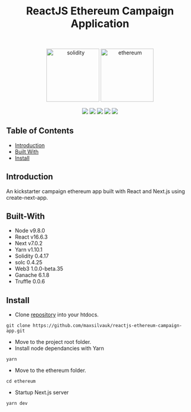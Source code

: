 <h1 align="center">ReactJS Ethereum Campaign Application</h1>
<br>
<p align="center">
  <img alt="solidity" title="solidity" src="https://2.bp.blogspot.com/-zCJa5fv2GvI/WZr3runDMxI/AAAAAAAAcOA/xaVaP_FtfAoBgUEudfDuYi5j2lKY-CWwwCLcBGAs/s1600/Solidity.png" width="142">
  <img alt="ethereum" title="ethereum" src="https://upload.wikimedia.org/wikipedia/commons/thumb/0/05/Ethereum_logo_2014.svg/2000px-Ethereum_logo_2014.svg.png" width="142">
</p>
<p align="center">
    <img src="https://img.shields.io/badge/yarn-v1.10.1-green.svg" />
    <img src="https://img.shields.io/badge/node-v9.8.0-green.svg" />
    <img src="https://img.shields.io/badge/next-v7.0.2-green.svg" />
    <img src="https://img.shields.io/badge/solidity-v0.4.17-green.svg" />
    <img src="https://img.shields.io/badge/React-v16.6.3-green.svg" />
</p>


## Table of Contents

- [Introduction](#introduction)
- [Built With](#built-with)
- [Install](#install)

## Introduction

An kickstarter campaign ethereum app built with React and Next.js using create-next-app.

## Built-With

- Node v9.8.0
- React v16.6.3
- Next v7.0.2
- Yarn v1.10.1
- Solidity 0.4.17
- solc 0.4.25
- Web3 1.0.0-beta.35
- Ganache 6.1.8
- Truffle 0.0.6

## Install

* Clone <a href="https://github.com/maxsilvauk/reactjs-ethereum-campaign-app.git">repository</a> into your htdocs.
```
git clone https://github.com/maxsilvauk/reactjs-ethereum-campaign-app.git
```
* Move to the project root folder.
* Install node dependancies with Yarn
```
yarn
```
* Move to the ethereum folder.
```
cd ethereum
```
* Startup Next.js server
```
yarn dev
```